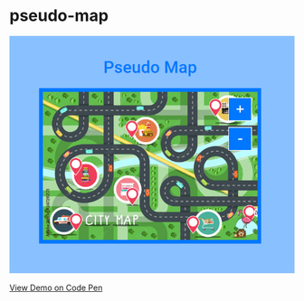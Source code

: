 # pseudo-map

![alt text](https://github.com/flvargas/pseudo-map/blob/main/pseudo-map.png?raw=true)

[View Demo on Code Pen](https://codepen.io/flavio-leonard-vargas/pen/VwEGXwK)

